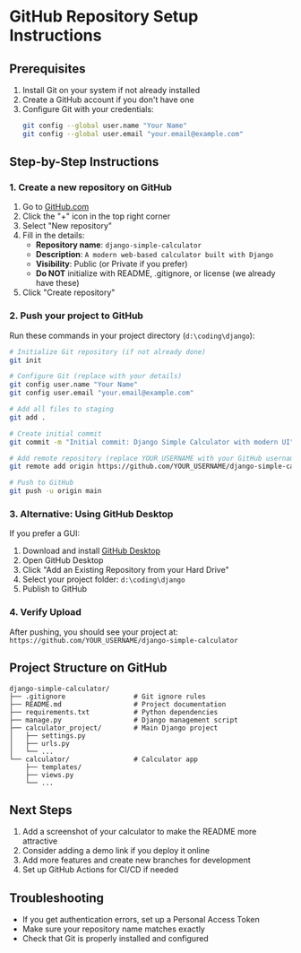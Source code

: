 # GitHub Repository Setup Instructions

## Prerequisites
1. Install Git on your system if not already installed
2. Create a GitHub account if you don't have one
3. Configure Git with your credentials:
   ```bash
   git config --global user.name "Your Name"
   git config --global user.email "your.email@example.com"
   ```

## Step-by-Step Instructions

### 1. Create a new repository on GitHub
1. Go to [GitHub.com](https://github.com)
2. Click the "+" icon in the top right corner
3. Select "New repository"
4. Fill in the details:
   - **Repository name**: `django-simple-calculator`
   - **Description**: `A modern web-based calculator built with Django`
   - **Visibility**: Public (or Private if you prefer)
   - **Do NOT** initialize with README, .gitignore, or license (we already have these)
5. Click "Create repository"

### 2. Push your project to GitHub

Run these commands in your project directory (`d:\coding\django`):

```bash
# Initialize Git repository (if not already done)
git init

# Configure Git (replace with your details)
git config user.name "Your Name"
git config user.email "your.email@example.com"

# Add all files to staging
git add .

# Create initial commit
git commit -m "Initial commit: Django Simple Calculator with modern UI"

# Add remote repository (replace YOUR_USERNAME with your GitHub username)
git remote add origin https://github.com/YOUR_USERNAME/django-simple-calculator.git

# Push to GitHub
git push -u origin main
```

### 3. Alternative: Using GitHub Desktop
If you prefer a GUI:
1. Download and install [GitHub Desktop](https://desktop.github.com/)
2. Open GitHub Desktop
3. Click "Add an Existing Repository from your Hard Drive"
4. Select your project folder: `d:\coding\django`
5. Publish to GitHub

### 4. Verify Upload
After pushing, you should see your project at:
`https://github.com/YOUR_USERNAME/django-simple-calculator`

## Project Structure on GitHub
```
django-simple-calculator/
├── .gitignore                 # Git ignore rules
├── README.md                  # Project documentation
├── requirements.txt           # Python dependencies
├── manage.py                  # Django management script
├── calculator_project/        # Main Django project
│   ├── settings.py
│   ├── urls.py
│   └── ...
└── calculator/                # Calculator app
    ├── templates/
    ├── views.py
    └── ...
```

## Next Steps
1. Add a screenshot of your calculator to make the README more attractive
2. Consider adding a demo link if you deploy it online
3. Add more features and create new branches for development
4. Set up GitHub Actions for CI/CD if needed

## Troubleshooting
- If you get authentication errors, set up a Personal Access Token
- Make sure your repository name matches exactly
- Check that Git is properly installed and configured
